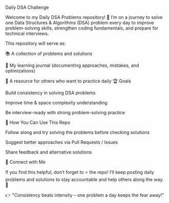 Daily DSA Challenge

Welcome to my Daily DSA Problems repository! 🎯
I’m on a journey to solve one Data Structures & Algorithms (DSA) problem every day to improve problem-solving skills, strengthen coding fundamentals, and prepare for technical interviews.

This repository will serve as:

📚 A collection of problems and solutions

📝 My learning journal (documenting approaches, mistakes, and optimizations)

🤝 A resource for others who want to practice daily
🏆 Goals

Build consistency in solving DSA problems

Improve time & space complexity understanding

Be interview-ready with strong problem-solving practice

🤝 How You Can Use This Repo

Follow along and try solving the problems before checking solutions

Suggest better approaches via Pull Requests / Issues

Share feedback and alternative solutions

🌟 Connect with Me

If you find this helpful, don’t forget to ⭐ the repo!
I’ll keep posting daily problems and solutions to stay accountable and help others along the way. 🚀

👉 "Consistency beats intensity – one problem a day keeps the fear away!"
